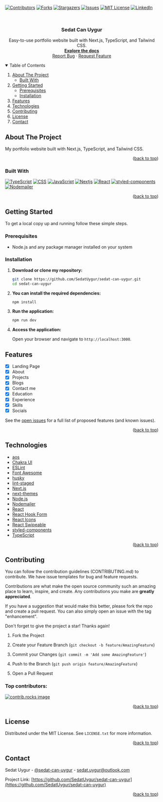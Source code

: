 <!-- Improved compatibility of back to top link: See: https://github.com/SedatUygur/sedat-can-uygur/pull/73 -->

<a id="readme-top"></a>

<!-- PROJECT SHIELDS -->
<!--
*** I'm using markdown "reference style" links for readability.
*** Reference links are enclosed in brackets [ ] instead of parentheses ( ).
*** See the bottom of this document for the declaration of the reference variables
*** for contributors-url, forks-url, etc. This is an optional, concise syntax you may use.
*** https://www.markdownguide.org/basic-syntax/#reference-style-links
-->

[![Contributors][contributors-shield]][contributors-url]
[![Forks][forks-shield]][forks-url]
[![Stargazers][stars-shield]][stars-url]
[![Issues][issues-shield]][issues-url]
[![MIT License][license-shield]][license-url]
[![LinkedIn][linkedin-shield]][linkedin-url]

<!-- PROJECT LOGO -->
<br />
<div align="center">
  <h3 align="center">Sedat Can Uygur</h3>

  <p align="center">
    Easy-to-use portfolio website built with Next.js, TypeScript, and Tailwind CSS.
    <br />
    <a href="https://github.com/SedatUygur/sedat-can-uygur/README.md"><strong>Explore the docs</strong></a>
    <br />
    <a href="https://github.com/SedatUygur/sedat-can-uygur/issues/new?labels=bug&template=bug-report---.md">Report Bug</a>
    ·
    <a href="https://github.com/SedatUygur/sedat-can-uygur/issues/new?labels=enhancement&template=feature-request---.md">Request Feature</a>
  </p>
</div>

<!-- TABLE OF CONTENTS -->
<details open>
  <summary>Table of Contents</summary>
  <ol>
    <li>
      <a href="#about-the-project">About The Project</a>
      <ul>
        <li><a href="#built-with">Built With</a></li>
      </ul>
    </li>
    <li>
      <a href="#getting-started">Getting Started</a>
      <ul>
        <li><a href="#prerequisites">Prerequisites</a></li>
        <li><a href="#installation">Installation</a></li>
      </ul>
    </li>
    <li><a href="#features">Features</a></li>
    <li><a href="#technologies">Technologies</a></li>
    <li><a href="#contributing">Contributing</a></li>
    <li><a href="#license">License</a></li>
    <li><a href="#contact">Contact</a></li>
  </ol>
</details>

<!-- ABOUT THE PROJECT -->

## About The Project

My portfolio website built with Next.js, TypeScript, and Tailwind CSS.

<p align="right">(<a href="#readme-top">back to top</a>)</p>

### Built With

[![TypeScript][TypeScript-logo]][TypeScript]
[![CSS][CSS-logo]][CSS]
[![JavaScript][JavaScript-logo]][JavaScript]
[![Nextjs][Nextjs-logo]][Nextjs]
[![React][React-logo]][React]
[![styled-components][styled-components-logo]][styled-components]
[![Nodemailer][Nodemailer-logo]][Nodemailer]

<p align="right">(<a href="#readme-top">back to top</a>)</p>

<!-- GETTING STARTED -->

## Getting Started

To get a local copy up and running follow these simple steps.

### Prerequisites

- Node.js and any package manager installed on your system

### Installation

1. **Download or clone my repository:**

   ```sh
   git clone https://github.com/SedatUygur/sedat-can-uygur.git
   cd sedat-can-uygur
   ```

2. **You can install the required dependencies:**

   ```sh
   npm install
   ```

3. **Run the application:**

   ```bash
   npm run dev
   ```

4. **Access the application:**

   Open your browser and navigate to `http://localhost:3000`.

<!-- FEATURES -->

## Features

- [x] Landing Page
- [x] About
- [x] Projects
- [x] Blogs
- [x] Contact me
- [x] Education
- [x] Experience
- [x] Skills
- [x] Socials

See the [open issues](https://github.com/SedatUygur/sedat-can-uygur/issues) for a full list of proposed features (and known issues).

<p align="right">(<a href="#readme-top">back to top</a>)</p>

<!-- TECHNOLOGIES -->

## Technologies

- [aos](https://michalsnik.github.io/aos/)
- [Chakra UI](https://www.chakra-ui.com/)
- [ESLint](https://eslint.org/)
- [Font Awesome](https://fontawesome.com/)
- [husky](https://github.com/typicode/husky)
- [lint-staged](https://github.com/lint-staged/lint-staged)
- [Next.js](https://nextjs.org/)
- [next-themes](https://github.com/pacocoursey/next-themes)
- [Node.js](https://nodejs.org/)
- [Nodemailer](https://nodemailer.com/)
- [React](https://react.dev/)
- [React Hook Form](https://www.react-hook-form.com/)
- [React Icons](https://react-icons.github.io/react-icons/)
- [React Swipeable](https://commerce.nearform.com/open-source/react-swipeable)
- [styled-components](https://styled-components.com/)
- [TypeScript](https://www.typescriptlang.org/)

<p align="right">(<a href="#readme-top">back to top</a>)</p>

<!-- CONTRIBUTING -->

## Contributing

You can follow the contribution guidelines (CONTRIBUTING.md) to contribute. We have issue templates for bug and feature requests.

Contributions are what make the open source community such an amazing place to learn, inspire, and create. Any contributions you make are **greatly appreciated**.

If you have a suggestion that would make this better, please fork the repo and create a pull request. You can also simply open an issue with the tag "enhancement".

Don't forget to give the project a star! Thanks again!

1. Fork the Project

2. Create your Feature Branch (`git checkout -b feature/AmazingFeature`)

3. Commit your Changes (`git commit -m 'Add some AmazingFeature'`)

4. Push to the Branch (`git push origin feature/AmazingFeature`)

5. Open a Pull Request

### Top contributors:

<a href="https://github.com/SedatUygur/sedat-can-uygur/graphs/contributors">
  <img src="https://contrib.rocks/image?repo=SedatUygur/sedat-can-uygur" alt="contrib.rocks image" />
</a>

<p align="right">(<a href="#readme-top">back to top</a>)</p>

<!-- LICENSE -->

## License

Distributed under the MIT License. See `LICENSE.txt` for more information.

<p align="right">(<a href="#readme-top">back to top</a>)</p>

<!-- CONTACT -->

## Contact

Sedat Uygur - [@sedat-can-uygur](https://www.linkedin.com/in/sedat-can-uygur) - sedat.uygur@outlook.com

Project Link: [https://github.com/SedatUygur/sedat-can-uygur](https://github.com/SedatUygur/sedat-can-uygur)

<p align="right">(<a href="#readme-top">back to top</a>)</p>

<!-- MARKDOWN LINKS & IMAGES -->
<!-- https://www.markdownguide.org/basic-syntax/#reference-style-links -->

[contributors-shield]: https://img.shields.io/github/contributors/SedatUygur/RouteConnect.svg?style=for-the-badge
[contributors-url]: https://github.com/SedatUygur/sedat-can-uygur/graphs/contributors
[forks-shield]: https://img.shields.io/github/forks/SedatUygur/RouteConnect.svg?style=for-the-badge
[forks-url]: https://github.com/SedatUygur/sedat-can-uygur/network/members
[stars-shield]: https://img.shields.io/github/stars/SedatUygur/RouteConnect.svg?style=for-the-badge
[stars-url]: https://github.com/SedatUygur/sedat-can-uygur/stargazers
[issues-shield]: https://img.shields.io/github/issues/SedatUygur/RouteConnect.svg?style=for-the-badge
[issues-url]: https://github.com/SedatUygur/sedat-can-uygur/issues
[license-shield]: https://img.shields.io/github/license/SedatUygur/RouteConnect.svg?style=for-the-badge
[license-url]: https://github.com/SedatUygur/sedat-can-uygur/blob/main/LICENSE.txt
[linkedin-shield]: https://img.shields.io/badge/-LinkedIn-black.svg?style=for-the-badge&logo=linkedin&colorB=555
[linkedin-url]: https://linkedin.com/in/sedat-can-uygur
[product-screenshot]: images/screenshot.png
[JavaScript-logo]: https://static-00.iconduck.com/assets.00/javascript-icon-256x256-0ybhyms4.png
[JavaScript]: https://www.javascript.com/
[Nextjs-logo]: https://gitlab.com/uploads/-/system/project/avatar/18080731/nextjs.png
[Nextjs]: https://nextjs.org/
[React-logo]: https://static-00.iconduck.com/assets.00/react-icon-256x256-2yyldh38.png
[React]: https://react.dev/
[TypeScript-logo]: https://ms-vscode.gallerycdn.vsassets.io/extensions/ms-vscode/vscode-typescript-next/5.8.20241203/1733271143236/Microsoft.VisualStudio.Services.Icons.Default
[TypeScript]: https://www.typescriptlang.org/
[CSS-logo]: https://cdn-icons-png.flaticon.com/256/919/919826.png
[CSS]: https://www.w3.org/Style/CSS/
[Nodemailer-logo]: https://dashboard.snapcraft.io/site_media/appmedia/2019/11/icon_sGfGuLC.png
[Nodemailer]: https://nodemailer.com/
[styled-components-logo]: https://nss-evening-cohort-16.github.io/images/techs/Styledcomponents.png
[styled-components]: https://styled-components.com/